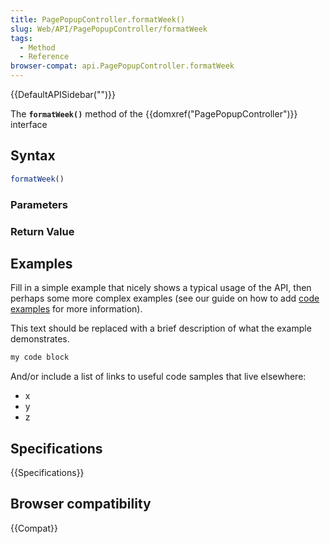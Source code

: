 ```yaml
---
title: PagePopupController.formatWeek()
slug: Web/API/PagePopupController/formatWeek
tags:
  - Method
  - Reference
browser-compat: api.PagePopupController.formatWeek
---
```

{{DefaultAPISidebar("")}}

The **`formatWeek()`** method of the {{domxref("PagePopupController")}} interface 

## Syntax

```js
formatWeek()
```

### Parameters



### Return Value



## Examples

Fill in a simple example that nicely shows a typical usage of the API, then perhaps some more complex examples (see our guide on how to add [code examples](/en-US/docs/MDN/Contribute/Structures/Code_examples) for more information).

This text should be replaced with a brief description of what the example demonstrates.

```js
my code block
```

And/or include a list of links to useful code samples that live elsewhere:

*   x
*   y
*   z

## Specifications

{{Specifications}}

## Browser compatibility

{{Compat}}

